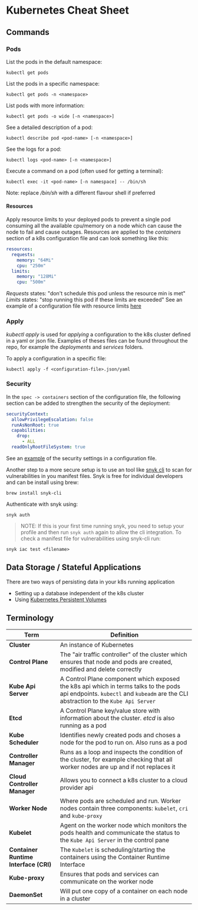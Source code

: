 # Kubernetes Cheat Sheet

## Commands

### Pods

List the pods in the default namespace:
```
kubectl get pods
```

List the pods in a specific namespace:
```
kubectl get pods -n <namespace>
```

List pods with more information:
```
kubectl get pods -o wide [-n <namespace>]
```

See a detailed description of a pod:
```
kubectl describe pod <pod-name> [-n <namespace>]
```

See the logs for a pod:
```
kubectl logs <pod-name> [-n <namespace>]
```

Execute a command on a pod (often used for getting a terminal):
```
kubectl exec -it <pod-name> [-n namespace] -- /bin/sh
```
Note: replace */bin/sh* with a different flavour shell if preferred

#### Resources
Apply resource limits to your deployed pods to prevent a single pod consuming all the available cpu/memory on a node which can cause the node to fail and cause outages.
Resources are applied to the *containers* section of a k8s configuration file and can look something like this:
```yaml
resources:
  requests:
    memory: "64Mi"
    cpu: "250m"
  limits:
    memory: "128Mi"
    cpu: "500m"
```
*Requests* states: "don't schedule this pod unless the resource min is met"
*Limits* states: "stop running this pod if these limits are exceeded"
See an example of a configuration file with resource limits [here](deployments/quote-example-with-limits.yaml)

### Apply

*kubectl apply* is used for _applying_ a configuration to the k8s cluster defined in a yaml or json file.
Examples of theses files can be found throughout the repo, for example the *deployments* and *services* folders.

To apply a configuration in a specific file:
```
kubectl apply -f <configuration-file>.json/yaml
```

### Security
In the `spec -> containers` section of the configuration file, the following section can be added to strengthen the security of the deployment:
``` yaml
securityContext: 
  allowPrivilegeEscalation: false
  runAsNonRoot: true
  capabilities:
    drop:
      - ALL
  readOnlyRootFileSystem: true
```
See an [example](deployments/quote-example-with-security.yaml) of the security settings in a configuration file.

Another step to a more secure setup is to use an tool like [snyk cli](https://snyk.io) to scan for vulnerabilities in you manifest files.
Snyk is free for individual developers and can be install using brew:
```
brew install snyk-cli
```
Authenticate with snyk using:
```
snyk auth
```
>NOTE: If this is your first time running snyk, you need to setup your profile and then run `snyk auth` again to allow the cli integration.
To check a manifest file for vulnerabilities using snyk-cli run:
```
snyk iac test <filename>
```

## Data Storage / Stateful Applications
There are two ways of persisting data in your k8s running application
- Setting up a database independent of the k8s cluster 
- Using [Kubernetes Persistent Volumes](https://kubernetes.io/docs/concepts/storage/persistent-volumesComponent/)

## Terminology

| Term      | Definition                                      |
|-----------|-------------------------------------------------|
| **Cluster** | An instance of Kubernetes |
| **Control Plane** | The "air traffic controller" of the cluster which ensures that node and pods are created, modified and delete correctly |
| **Kube Api Server** | A Control Plane component which exposed the k8s api which in terms talks to the pods api endpoints. `kubectl` and `kubeadm` are the CLI abstraction to the `Kube Api Server` |
| **Etcd** | A Control Plane key/value store with information about the cluster. *etcd* is also running as a pod |
| **Kube Scheduler** | Identifies newly created pods and choses a node for the pod to run on. Also runs as a pod |
| **Controller Manager** | Runs as a loop and inspects the condition of the cluster, for example checking that all worker nodes are up and if not replaces it |
| **Cloud Controller Manager** | Allows you to connect a k8s cluster to a cloud provider api |
| **Worker Node** | Where pods are scheduled and run. Worker nodes contain three components: `kubelet`, `cri` and `kube-proxy` |
| **Kubelet** | Agent on the worker node which monitors the pods health and communicate the status to the `Kube Api Server` in the control pane |
| **Container Runtime Interface (CRI)** | The `Kubelet` is scheduling/starting the containers using the Container Runtime Interface |
| **Kube-proxy** | Ensures that pods and services can communicate on the worker node |
| **DaemonSet** | Will put one copy of a container on each node in a cluster |

